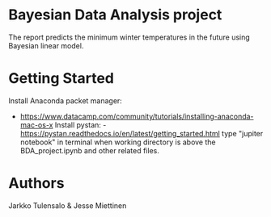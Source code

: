 # Bayesian Data Analysis project
The report predicts the minimum winter temperatures in the future using Bayesian linear model.
# Getting Started 
Install Anaconda packet manager:
- https://www.datacamp.com/community/tutorials/installing-anaconda-mac-os-x
Install pystan:
-https://pystan.readthedocs.io/en/latest/getting_started.html
type "jupiter notebook" in terminal when working directory is above the BDA_project.ipynb and
other related files.

# Authors
Jarkko Tulensalo & Jesse Miettinen
